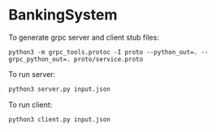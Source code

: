 # BankingSystem

To generate grpc server and client stub files:
```
python3 -m grpc_tools.protoc -I proto --python_out=. --grpc_python_out=. proto/service.proto
```


To run server:
```bash
python3 server.py input.json
```

To run client:
```bash
python3 client.py input.json
```